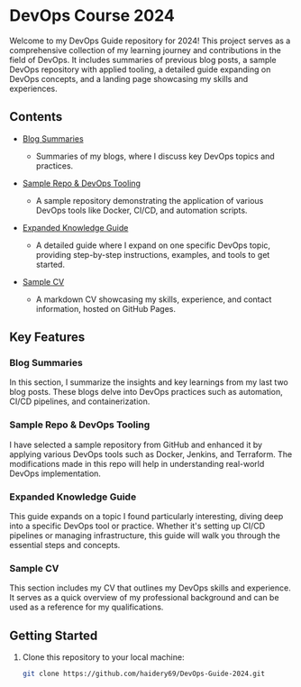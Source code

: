 # DevOps Course 2024

Welcome to my DevOps Guide repository for 2024! This project serves as a comprehensive collection of my learning journey and contributions in the field of DevOps. It includes summaries of previous blog posts, a sample DevOps repository with applied tooling, a detailed guide expanding on DevOps concepts, and a landing page showcasing my skills and experiences.

## Contents

- [Blog Summaries](blogs/)
  - Summaries of my blogs, where I discuss key DevOps topics and practices.
  
- [Sample Repo & DevOps Tooling](sample-repo/)
  - A sample repository demonstrating the application of various DevOps tools like Docker, CI/CD, and automation scripts.
  
- [Expanded Knowledge Guide](guide.md)
  - A detailed guide where I expand on one specific DevOps topic, providing step-by-step instructions, examples, and tools to get started.

- [Sample CV](cv.md)
  - A markdown CV showcasing my skills, experience, and contact information, hosted on GitHub Pages.

## Key Features

### Blog Summaries
In this section, I summarize the insights and key learnings from my last two blog posts. These blogs delve into DevOps practices such as automation, CI/CD pipelines, and containerization.

### Sample Repo & DevOps Tooling
I have selected a sample repository from GitHub and enhanced it by applying various DevOps tools such as Docker, Jenkins, and Terraform. The modifications made in this repo will help in understanding real-world DevOps implementation.

### Expanded Knowledge Guide
This guide expands on a topic I found particularly interesting, diving deep into a specific DevOps tool or practice. Whether it's setting up CI/CD pipelines or managing infrastructure, this guide will walk you through the essential steps and concepts.

### Sample CV
This section includes my CV that outlines my DevOps skills and experience. It serves as a quick overview of my professional background and can be used as a reference for my qualifications.

## Getting Started

1. Clone this repository to your local machine:

   ```bash
   git clone https://github.com/haidery69/DevOps-Guide-2024.git
